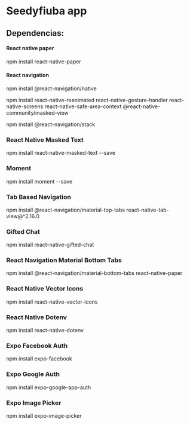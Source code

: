 # Seedyfiuba app


## Dependencias:



#### React native paper

npm install react-native-paper

#### React navigation

npm install @react-navigation/native

npm install react-native-reanimated react-native-gesture-handler react-native-screens react-native-safe-area-context @react-native-community/masked-view

npm install @react-navigation/stack

### React Native Masked Text

npm install react-native-masked-text --save

### Moment

npm install moment --save

### Tab Based Navigation

npm install @react-navigation/material-top-tabs react-native-tab-view@^2.16.0

### Gifted Chat

npm install react-native-gifted-chat

### React Navigation Material Bottom Tabs

npm install @react-navigation/material-bottom-tabs react-native-paper

### React Native Vector Icons

npm install react-native-vector-icons



### React Native Dotenv

npm install react-native-dotenv



### Expo Facebook Auth

npm install expo-facebook



### Expo Google Auth

npm install expo-google-app-auth



### Expo Image Picker

npm install expo-image-picker